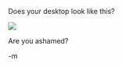 Does your desktop look like this?

<img src="http://www.earthvssoup.com/sp3w/uploaded_images/messy-desktop-748161.png" border="0" />

Are you ashamed?

-m